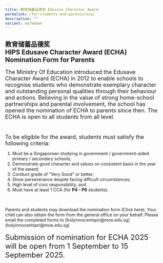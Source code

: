 ```yaml
---
title: 教育储蓄品德奖 Edusave Character Award
permalink: /for-students-and-parents/eca/
description: ""
variant: markdown
---
```

## 教育储蓄品德奖 <br>HIPS Edusave Character Award (ECHA) Nomination Form for Parents

<span style="font-size:18px;">The Ministry Of Education introduced the Edusave Character Award (ECHA) in 2012 to enable schools to recognise students who demonstrate exemplary character and outstanding personal qualities through their behaviour and actions. Believing in the value of strong home-school partnerships and parental involvement, the school has opened the nomination of ECHA to parents since then. The ECHA is open to all students from all level.</span>

<br>

<span style="font-size:18px;">To be eligible for the award, students must satisfy the following criteria:</span>
1. Must be a Singaporean studying in government / government-aided primary / secondary schools; 
2. Demonstrate good character and values on consistent basis in the year of the award;
3. Conduct grade of “Very Good” or better;
4. Show perseverance despite facing difficult circumstances;
5. High level of civic responsibility, and 
6. Must have at least 1 CCA (for **P4 - P6** students).
<br>
<br>
Parents and students may download the nomination form (Click here). Your child can also obtain the form from the general office on your behalf. Please email the completed forms to [holyinnocentspri@moe.edu.sg](holyinnocentspri@moe.edu.sg)
<br>
<br>
<span style="font-size:24px;">Submission of nomination for ECHA 2025 will be open from 1 September to 15 September 2025.</span>
